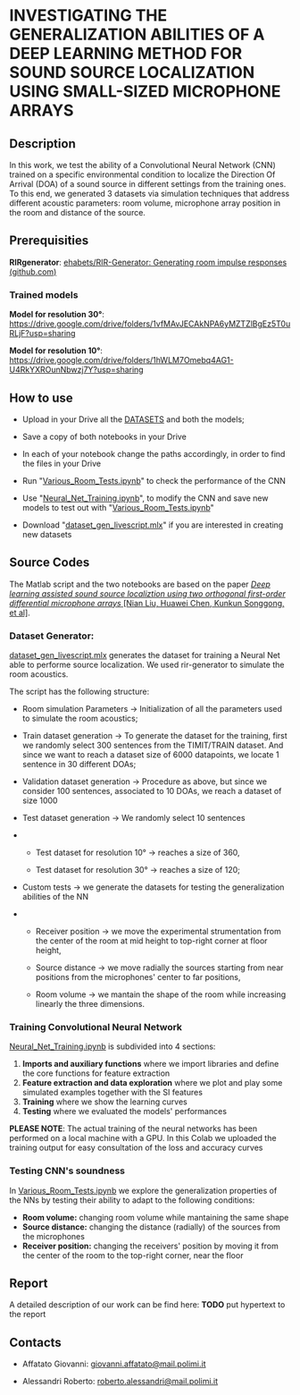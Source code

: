 # INVESTIGATING THE GENERALIZATION ABILITIES OF A DEEP LEARNING METHOD FOR SOUND SOURCE LOCALIZATION USING SMALL-SIZED MICROPHONE ARRAYS

## Description

In this work, we test the ability of a Convolutional Neural Network (CNN) trained on a specific environmental condition to localize the Direction Of Arrival (DOA) of a sound source in different settings from the training ones. To this end, we generated 3 datasets via simulation techniques that address different acoustic parameters: room volume, microphone array position in the room and distance of the source. 

## Prerequisities

**RIRgenerator**: [ehabets/RIR-Generator: Generating room impulse responses (github.com)](https://github.com/ehabets/RIR-Generator)

### Trained models

**Model for resolution 30°**: https://drive.google.com/drive/folders/1vfMAvJECAkNPA6yMZTZlBgEz5T0uRLjF?usp=sharing

**Model for resolution 10°**: https://drive.google.com/drive/folders/1hWLM7Omebq4AG1-U4RkYXROunNbwzj7Y?usp=sharing

## How to use

* Upload in your Drive all the [DATASETS](https://github.com/RobertoAlessandri/CNN_DOA/tree/main/DATASETS) and both the models;

* Save a copy of both notebooks in your Drive

* In each of your notebook change the paths accordingly, in order to find the files in your Drive

* Run "[Various_Room_Tests.ipynb](https://github.com/RobertoAlessandri/CNN_DOA/blob/main/Various_Room_Tests.ipynb)" to check the performance of the CNN

* Use "[Neural_Net_Training.ipynb](https://github.com/RobertoAlessandri/CNN_DOA/blob/main/Neural_Net_Training.ipynb)", to modify the CNN and save new models to test out with "[Various_Room_Tests.ipynb](https://github.com/RobertoAlessandri/CNN_DOA/blob/main/Various_Room_Tests.ipynb)"

* Download "[dataset_gen_livescript.mlx](https://github.com/RobertoAlessandri/CNN_DOA/blob/main/dataset_gen_livescript.mlx)" if you are interested in creating new datasets

## Source Codes

The Matlab script and the two notebooks are based on the paper [_Deep learning assisted sound source localiztion using two orthogonal first-order differential microphone arrays_ [Nian Liu, Huawei Chen, Kunkun Songgong, et al]](https://asa.scitation.org/doi/10.1121/10.0003445).

### Dataset Generator:

[dataset_gen_livescript.mlx](https://github.com/RobertoAlessandri/CNN_DOA/blob/main/dataset_gen_livescript.mlx) generates the dataset for training a Neural Net able to performe source localization. We used rir-generator to simulate the room acoustics.

The script has the following structure:

* Room simulation Parameters  -> Initialization of all the parameters used to simulate the room acoustics;

* Train dataset generation -> To generate the dataset for the training, first we randomly select 300 sentences from the TIMIT/TRAIN dataset. And since we want to reach a dataset size of 6000 datapoints, we locate 1 sentence in 30 different DOAs;

* Validation dataset generation -> Procedure as above, but since we consider 100 sentences, associated to 10 DOAs, we reach a dataset of size 1000

* Test dataset generation  -> We randomly select 10 sentences

* - Test dataset for resolution 10° -> reaches a size of 360,
  
  - Test dataset for resolution  30° -> reaches a size of 120;

* Custom tests -> we generate the datasets for testing the generalization abilities of the NN

* * Receiver position -> we move the experimental strumentation from the center of the room at mid height to top-right corner at floor height,
  
  * Source distance -> we move radially the sources starting from near positions from the microphones' center to far positions,
  
  * Room volume -> we mantain the shape of the room while increasing linearly the three dimensions.

### Training Convolutional Neural Network

[Neural_Net_Training.ipynb](https://github.com/RobertoAlessandri/CNN_DOA/blob/main/Neural_Net_Training.ipynb) is subdivided into 4 sections:

1. **Imports and auxiliary functions** where we import libraries and define the core functions for feature extraction
2. **Feature extraction and data exploration** where we plot and play some simulated examples together with the SI features
3. **Training** where we show the learning curves
4. **Testing** where we evaluated the models' performances

**PLEASE NOTE**: The actual training of the neural networks has been performed on a local machine with a GPU. In this Colab we uploaded the training output for easy consultation of the loss and accuracy curves

### Testing CNN's soundness

In [Various_Room_Tests.ipynb](https://github.com/RobertoAlessandri/CNN_DOA/blob/main/Various_Room_Tests.ipynb) we explore the generalization properties of the NNs by testing their ability to adapt to the following conditions:

* **Room volume:** changing room volume while mantaining the same shape
* **Source distance:** changing the distance (radially) of the sources from the microphones
* **Receiver position:** changing the receivers' position by moving it from the center of the room to the top-right corner, near the floor

## Report

A detailed description of our work can be find here: **TODO** put hypertext to the report

## Contacts

* Affatato Giovanni: giovanni.affatato@mail.polimi.it

* Alessandri Roberto: roberto.alessandri@mail.polimi.it
